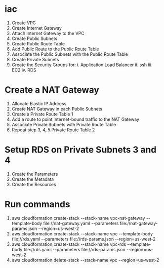 # iac
1. Create VPC
2. Create Internet Gateway
3. Attach Internet Gateway to the VPC
4. Create Public Subnets
5. Create Public Route Table
6. Add Public Route to the Public Route Table
7. Associate the Public Subnets with the Public Route Table
8. Create Private Subnets
9. Create the Security Groups for:
    i. Application Load Balancer
    ii. ssh
    iii. EC2
    iv. RDS

# Create a NAT Gateway
1. Allocate Elastic IP Address
2. Create NAT Gateway in each Public Subnets
3. Create a Private Route Table 1
4. Add a route to point internet-bound traffic to the NAT Gateway
5. Associate Private Subnets with Private Route Table
6. Repeat step 3, 4, 5 Private Route Table 2

# Setup RDS on Private Subnets 3 and 4
1. Create the Parameters
2. Create the Metadata
3. Create the Resources


# Run commands
1. aws cloudformation create-stack --stack-name vpc-nat-gateway --template-body file://nat-gateway.yaml --parameters file://nat-gateway-params.json --region=us-west-2
2. aws cloudformation create-stack --stack-name vpc --template-body file://rds.yaml --parameters file://rds-params.json --region=us-west-2
3. aws cloudformation create-stack --stack-name vpc-rds --template-body file://rds.yaml --parameters file://rds-params.json --region=us-west-2
4. aws cloudformation delete-stack --stack-name vpc --region=us-west-2
